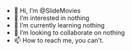 - 👋 Hi, I’m @SlideMovies
- 👀 I’m interested in nothing
- 🌱 I’m currently learning nothing
- 💞️ I’m looking to collaborate on nothing
- 📫 How to reach me, you can't.

<!---
SlideMovies/SlideMovies is a ✨ special ✨ repository because its `README.md` (this file) appears on your GitHub profile.
You can click the Preview link to take a look at your changes.
--->
